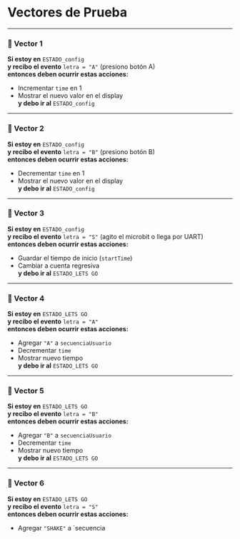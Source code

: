 # Vectores de Prueba 

---

### 🔹 Vector 1  
**Si estoy en** `ESTADO_config`  
**y recibo el evento** `letra = "A"` (presiono botón A)  
**entonces deben ocurrir estas acciones:**  
- Incrementar `time` en 1  
- Mostrar el nuevo valor en el display  
**y debo ir al** `ESTADO_config`  

---

### 🔹 Vector 2  
**Si estoy en** `ESTADO_config`  
**y recibo el evento** `letra = "B"` (presiono botón B)  
**entonces deben ocurrir estas acciones:**  
- Decrementar `time` en 1  
- Mostrar el nuevo valor en el display  
**y debo ir al** `ESTADO_config`  

---

### 🔹 Vector 3  
**Si estoy en** `ESTADO_config`  
**y recibo el evento** `letra = "S"` (agito el microbit o llega por UART)  
**entonces deben ocurrir estas acciones:**  
- Guardar el tiempo de inicio (`startTime`)  
- Cambiar a cuenta regresiva  
**y debo ir al** `ESTADO_LETS GO`  

---

### 🔹 Vector 4  
**Si estoy en** `ESTADO_LETS GO`  
**y recibo el evento** `letra = "A"`  
**entonces deben ocurrir estas acciones:**  
- Agregar `"A"` a `secuenciaUsuario`  
- Decrementar `time`  
- Mostrar nuevo tiempo  
**y debo ir al** `ESTADO_LETS GO`  

---

### 🔹 Vector 5  
**Si estoy en** `ESTADO_LETS GO`  
**y recibo el evento** `letra = "B"`  
**entonces deben ocurrir estas acciones:**  
- Agregar `"B"` a `secuenciaUsuario`  
- Decrementar `time`  
- Mostrar nuevo tiempo  
**y debo ir al** `ESTADO_LETS GO`  

---

### 🔹 Vector 6  
**Si estoy en** `ESTADO_LETS GO`  
**y recibo el evento** `letra = "S"`  
**entonces deben ocurrir estas acciones:**  
- Agregar `"SHAKE"` a `secuencia
